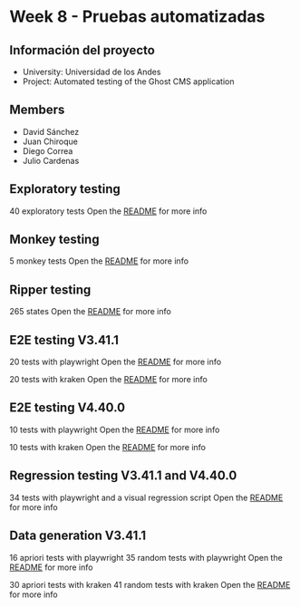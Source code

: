 # Week 8 - Pruebas automatizadas

## Información del proyecto

- University: Universidad de los Andes
- Project: Automated testing of the Ghost CMS application

## Members

- David Sánchez
- Juan Chiroque
- Diego Correa
- Julio Cardenas

## Exploratory testing

40 exploratory tests
Open the [README](./exploratory-testing/README.md) for more info

## Monkey testing

5 monkey tests
Open the [README](./cypress-monkey-testing-v3.41.1/README.md) for more info

## Ripper testing

265 states
Open the [README](./ripuppet-ripper-testing-v3.41.1/README.md) for more info

## E2E testing V3.41.1

20 tests with playwright
Open the [README](./playwright-e2e-testing-v3.41.1/README.md) for more info

20 tests with kraken
Open the [README](./kraken-e2e-testing-v3.41.1/README.md) for more info


## E2E testing V4.40.0

10 tests with playwright
Open the [README](./playwright-regression-testing-v3.41.1-v.4.40.0/README.md) for more info

10 tests with kraken
Open the [README](./kraken-e2e-testing-v4.40.0/kraken_v3/README.md) for more info


## Regression testing V3.41.1 and V4.40.0

34 tests with playwright and a visual regression script
Open the [README](./playwright-regression-testing-v3.41.1-v.4.40.0/README.md) for more info


## Data generation V3.41.1

16 apriori tests with playwright
35 random tests with playwright
Open the [README](./playwright-data-generation-v3.41.1/README.md) for more info

30 apriori tests with kraken
41 random tests with kraken
Open the [README](./playwright-data-generation-v3.41.1/kraken_v3/README.md) for more info





